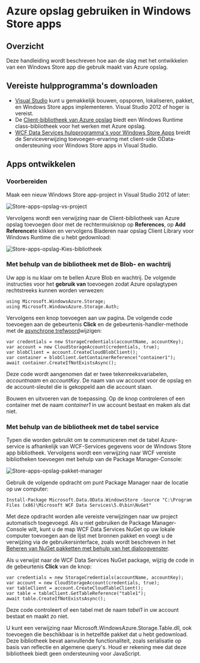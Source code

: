 <properties
    pageTitle="Azure opslag gebruiken in de Windows Store apps | Microsoft Azure"
    description="Informatie over het maken van een Windows Store-app die gebruikmaakt van Azure Blob, wachtrij, tabel of bestand opslag."
    services="storage"
    documentationCenter=""
    authors="tamram"
    manager="carmonm"
    editor="tysonn"/>

<tags
    ms.service="storage"
    ms.workload="storage"
    ms.tgt_pltfrm="mobile-windows-store"
    ms.devlang="dotnet"
    ms.topic="article"
    ms.date="10/18/2016"
    ms.author="tamram"/>
    
# <a name="how-to-use-azure-storage-in-windows-store-apps"></a>Azure opslag gebruiken in Windows Store apps

## <a name="overview"></a>Overzicht

Deze handleiding wordt beschreven hoe aan de slag met het ontwikkelen van een Windows Store app die gebruik maakt van Azure opslag.

## <a name="download-required-tools"></a>Vereiste hulpprogramma's downloaden

- [Visual Studio](https://www.visualstudio.com/en-us/visual-studio-homepage-vs.aspx) kunt u gemakkelijk bouwen, opsporen, lokaliseren, pakket, en Windows Store apps implementeren. Visual Studio 2012 of hoger is vereist.
- De [Client-bibliotheek van Azure opslag](https://www.nuget.org/packages/WindowsAzure.Storage) biedt een Windows Runtime class-bibliotheek voor het werken met Azure opslag.
- [WCF Data Services hulpprogramma's voor Windows Store Apps](http://www.microsoft.com/download/details.aspx?id=30714) breidt de Serviceverwijzing toevoegen-ervaring met client-side OData-ondersteuning voor Windows Store apps in Visual Studio.

## <a name="develop-apps"></a>Apps ontwikkelen

### <a name="getting-ready"></a>Voorbereiden

Maak een nieuw Windows Store app-project in Visual Studio 2012 of later:

![Store-apps-opslag-vs-project][store-apps-storage-vs-project]

Vervolgens wordt een verwijzing naar de Client-bibliotheek van Azure opslag toevoegen door met de rechtermuisknop op **References**, op **Add Reference**te klikken en vervolgens Bladeren naar opslag Client Library voor Windows Runtime die u hebt gedownload:

![Store-apps-opslag-Kies-bibliotheek][store-apps-storage-choose-library]

### <a name="using-the-library-with-the-blob-and-queue-services"></a>Met behulp van de bibliotheek met de Blob- en wachtrij

Uw app is nu klaar om te bellen Azure Blob en wachtrij. De volgende instructies voor het **gebruik van** toevoegen zodat Azure opslagtypen rechtstreeks kunnen worden verwezen:

    using Microsoft.WindowsAzure.Storage;
    using Microsoft.WindowsAzure.Storage.Auth;

Vervolgens een knop toevoegen aan uw pagina. De volgende code toevoegen aan de gebeurtenis **Click** en de gebeurtenis-handler-methode met de [asynchrone trefwoord](http://msdn.microsoft.com/library/vstudio/hh156513.aspx)wijzigen:

    var credentials = new StorageCredentials(accountName, accountKey);
    var account = new CloudStorageAccount(credentials, true);
    var blobClient = account.CreateCloudBlobClient();
    var container = blobClient.GetContainerReference("container1");
    await container.CreateIfNotExistsAsync();

Deze code wordt aangenomen dat er twee tekenreeksvariabelen, *accountnaam* en *accountKey*. De naam van uw account voor de opslag en de account-sleutel die is gekoppeld aan die account staan.

Bouwen en uitvoeren van de toepassing. Op de knop controleren of een container met de naam *container1* in uw account bestaat en maken als dat niet.

### <a name="using-the-library-with-the-table-service"></a>Met behulp van de bibliotheek met de tabel service

Typen die worden gebruikt om te communiceren met de tabel Azure-service is afhankelijk van WCF-Services gegevens voor de Windows Store app bibliotheek. Vervolgens wordt een verwijzing naar WCF vereiste bibliotheken toevoegen met behulp van de Package Manager-Console:

![Store-apps-opslag-pakket-manager][store-apps-storage-package-manager]

Gebruik de volgende opdracht om punt Package Manager naar de locatie op uw computer:

    Install-Package Microsoft.Data.OData.WindowsStore -Source "C:\Program Files (x86)\Microsoft WCF Data Services\5.0\bin\NuGet"

Met deze opdracht worden alle vereiste verwijzingen naar uw project automatisch toegevoegd. Als u niet gebruiken de Package Manager-Console wilt, kunt u de map WCF Data Services NuGet op uw lokale computer toevoegen aan de lijst met bronnen pakket en voegt u de verwijzing via de gebruikersinterface, zoals wordt beschreven in het [Beheren van NuGet pakketten met behulp van het dialoogvenster](http://docs.nuget.org/docs/start-here/Managing-NuGet-Packages-Using-The-Dialog).

Als u verwijst naar de WCF Data Services NuGet package, wijzig de code in de gebeurtenis **Click** van de knop:

    var credentials = new StorageCredentials(accountName, accountKey);
    var account = new CloudStorageAccount(credentials, true);
    var tableClient = account.CreateCloudTableClient();
    var table = tableClient.GetTableReference("table1");
    await table.CreateIfNotExistsAsync();

Deze code controleert of een tabel met de naam *tabel1* in uw account bestaat en maakt zo niet.

U kunt een verwijzing naar Microsoft.WindowsAzure.Storage.Table.dll, ook toevoegen die beschikbaar is in hetzelfde pakket dat u hebt gedownload. Deze bibliotheek bevat aanvullende functionaliteit, zoals serialisatie op basis van reflectie en algemene query's. Houd er rekening mee dat deze bibliotheek biedt geen ondersteuning voor JavaScript.



[store-apps-storage-vs-project]: ./media/storage-use-store-apps/store-apps-storage-vs-project.png
[store-apps-storage-choose-library]: ./media/storage-use-store-apps/store-apps-storage-choose-library.png
[store-apps-storage-package-manager]: ./media/storage-use-store-apps/store-apps-storage-package-manager.png
